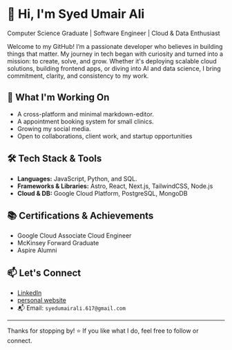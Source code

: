# 👋 Hi, I'm Syed Umair Ali

Computer Science Graduate | Software Engineer | Cloud & Data Enthusiast

Welcome to my GitHub! I’m a passionate developer who believes in building things that matter. My journey in tech began with curiosity and turned into a mission: to create, solve, and grow. Whether it's deploying scalable cloud solutions, building frontend apps, or diving into AI and data science, I bring commitment, clarity, and consistency to my work.

## 🚀 What I'm Working On

- A cross-platform and minimal markdown-editor.
- A appointment booking system for small clinics.
- Growing my social media.
- Open to collaborations, client work, and startup opportunities

## 🛠️ Tech Stack & Tools

- **Languages:** JavaScript, Python, and SQL.
- **Frameworks & Libraries:** Astro, React, Next.js, TailwindCSS, Node.js
- **Cloud & DB:** Google Cloud Platform, PostgreSQL, MongoDB

## 📚 Certifications & Achievements

- Google Cloud Associate Cloud Engineer
- McKinsey Forward Graduate
- Aspire Alumni

## 📫 Let's Connect

- [LinkedIn](https://www.linkedin.com/in/syedumaircodes/)
- [personal website](bit.ly/syedumaircodes)
- 📬 Email: `syedumairali.617@gmail.com`

---

Thanks for stopping by! ⭐ If you like what I do, feel free to follow or connect.
